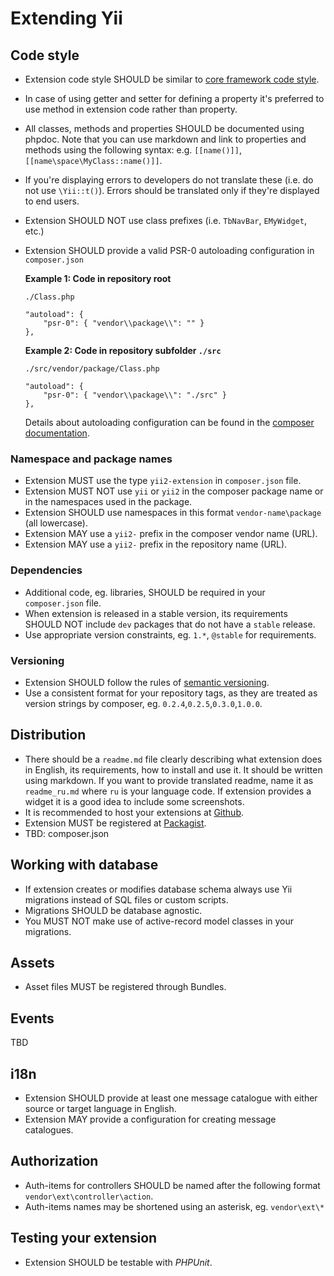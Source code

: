 Extending Yii
=============

Code style
----------

- Extension code style SHOULD be similar to [core framework code style](https://github.com/yiisoft/yii2/wiki/Core-framework-code-style).
- In case of using getter and setter for defining a property it's preferred to use method in extension code rather than property.
- All classes, methods and properties SHOULD be documented using phpdoc. Note that you can use markdown and link to properties and methods
using the following syntax: e.g. `[[name()]]`, `[[name\space\MyClass::name()]]`.
- If you're displaying errors to developers do not translate these (i.e. do not use `\Yii::t()`). Errors should be
  translated only if they're displayed to end users.
- Extension SHOULD NOT use class prefixes (i.e. `TbNavBar`, `EMyWidget`, etc.)
- Extension SHOULD provide a valid PSR-0 autoloading configuration in `composer.json`

    **Example 1: Code in repository root**

    ```
    ./Class.php
    ```
    
    ```
    "autoload": {
        "psr-0": { "vendor\\package\\": "" }
    },
    ```

    **Example 2: Code in repository subfolder `./src`**

    ```
    ./src/vendor/package/Class.php
    ```
    
    ```
    "autoload": {
        "psr-0": { "vendor\\package\\": "./src" }
    },
    ```
    
    Details about autoloading configuration can be found in the [composer documentation](http://getcomposer.org/doc/04-schema.md#autoload).



### Namespace and package names

- Extension MUST use the type `yii2-extension` in `composer.json` file.
- Extension MUST NOT use `yii` or `yii2` in the composer package name or in the namespaces used in the package.
- Extension SHOULD use namespaces in this format `vendor-name\package` (all lowercase).
- Extension MAY use a `yii2-` prefix in the composer vendor name (URL).
- Extension MAY use a `yii2-` prefix in the repository name (URL).

### Dependencies

- Additional code, eg. libraries, SHOULD be required in your `composer.json` file.
- When extension is released in a stable version, its requirements SHOULD NOT include `dev` packages that do not have a `stable` release.
- Use appropriate version constraints, eg. `1.*`, `@stable` for requirements.

### Versioning

- Extension SHOULD follow the rules of [semantic versioning](http://semver.org).
- Use a consistent format for your repository tags, as they are treated as version strings by composer, eg. `0.2.4`,`0.2.5`,`0.3.0`,`1.0.0`.

Distribution
------------

- There should be a `readme.md` file clearly describing what extension does in English, its requirements, how to install
  and use it. It should be written using markdown. If you want to provide translated readme, name it as `readme_ru.md`
  where `ru` is your language code. If extension provides a widget it is a good idea to include some screenshots.
- It is recommended to host your extensions at [Github](github.com).
- Extension MUST be registered at [Packagist](https://packagist.org).
- TBD: composer.json

Working with database
---------------------

- If extension creates or modifies database schema always use Yii migrations instead of SQL files or custom scripts.
- Migrations SHOULD be database agnostic.
- You MUST NOT make use of active-record model classes in your migrations.

Assets
------

- Asset files MUST be registered through Bundles.

Events
------

TBD

i18n
----

- Extension SHOULD provide at least one message catalogue with either source or target language in English.
- Extension MAY provide a configuration for creating message catalogues.

Authorization
-------------

- Auth-items for controllers SHOULD be named after the following format `vendor\ext\controller\action`.
- Auth-items names may be shortened using an asterisk, eg. `vendor\ext\*`

Testing your extension
----------------------

- Extension SHOULD be testable with *PHPUnit*.